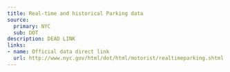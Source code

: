 ```yaml
---
title: Real-time and historical Parking data
source:
  primary: NYC
  sub: DOT
description: DEAD LINK
links:
- name: Official data direct link
  url: http://www.nyc.gov/html/dot/html/motorist/realtimeparking.shtml
---
```

